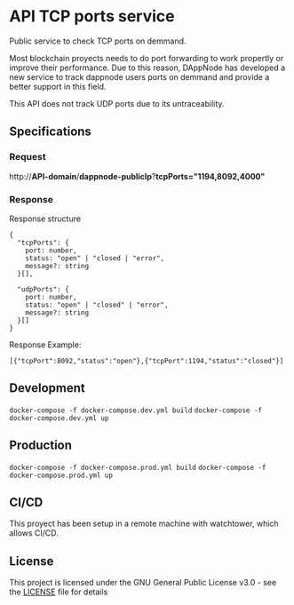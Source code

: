 # API TCP ports service

Public service to check TCP ports on demmand.

Most blockchain proyects needs to do port forwarding to work propertly or improve their performance. Due to this reason, DAppNode has developed a new service to track dappnode users ports on demmand and provide a better support in this field.

This API does not track UDP ports due to its untraceability.

## Specifications

### Request

http://**API-domain**/**dappnode-publicIp**?**tcpPorts="1194,8092,4000"**

### Response

Response structure

```
{
  "tcpPorts": {
    port: number,
    status: "open" | "closed | "error",
    message?: string
  }[],

  "udpPorts": {
    port: number,
    status: "open" | "closed" | "error",
    message?: string
  }[]
}
```

Response Example:

`[{"tcpPort":8092,"status":"open"},{"tcpPort":1194,"status":"closed"}]`

## Development

`docker-compose -f docker-compose.dev.yml build`
`docker-compose -f docker-compose.dev.yml up`

## Production

`docker-compose -f docker-compose.prod.yml build`
`docker-compose -f docker-compose.prod.yml up`

## CI/CD

This proyect has been setup in a remote machine with watchtower, which allows CI/CD.

## License

This project is licensed under the GNU General Public License v3.0 - see the [LICENSE](LICENSE) file for details
